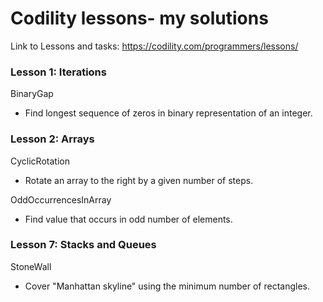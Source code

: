 # Codility lessons- my solutions
Link to Lessons and tasks: https://codility.com/programmers/lessons/

### Lesson 1: Iterations
BinaryGap

* Find longest sequence of zeros in binary representation of an integer.


### Lesson 2: Arrays
CyclicRotation

* Rotate an array to the right by a given number of steps.

OddOccurrencesInArray

* Find value that occurs in odd number of elements.


### Lesson 7: Stacks and Queues
StoneWall

* Cover "Manhattan skyline" using the minimum number of rectangles.
